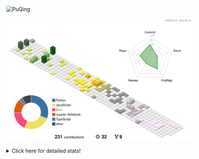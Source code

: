 ![PuQing](https://user-images.githubusercontent.com/27223114/171565019-9a56fae6-b08b-421f-99db-7e830da42371.png)

![](./profile-3d-contrib/profile-season-animate.svg)

<details>
<summary>Click here for detailed stats!</summary>

<!--START_SECTION:waka-->
![Lines of code](https://img.shields.io/badge/From%20Hello%20World%20I%27ve%20Written-715.8%20thousand%20lines%20of%20code-blue)

**🐱 My GitHub Data** 

> 📦 246.4 kB Used in GitHub's Storage 
 > 
> 🏆 78 Contributions in the Year 2023
 > 
> 🚫 Not Opted to Hire
 > 
> 📜 26 Public Repositories 
 > 
> 🔑 28 Private Repositories 
 > 
**I'm an Early 🐤** 

```text
🌞 Morning                285 commits         █████░░░░░░░░░░░░░░░░░░░░   18.76 % 
🌆 Daytime                766 commits         █████████████░░░░░░░░░░░░   50.43 % 
🌃 Evening                211 commits         ███░░░░░░░░░░░░░░░░░░░░░░   13.89 % 
🌙 Night                  257 commits         ████░░░░░░░░░░░░░░░░░░░░░   16.92 % 
```


📊 **This Week I Spent My Time On** 

```text
💬 Programming Languages: 
TeX                      11 hrs 14 mins      █████████████████░░░░░░░░   67.24 % 
C++                      2 hrs 46 mins       ████░░░░░░░░░░░░░░░░░░░░░   16.58 % 
Jupyter Notebook         1 hr 53 mins        ███░░░░░░░░░░░░░░░░░░░░░░   11.29 % 
Other                    18 mins             ░░░░░░░░░░░░░░░░░░░░░░░░░   01.86 % 
YAML                     12 mins             ░░░░░░░░░░░░░░░░░░░░░░░░░   01.26 % 

🔥 Editors: 
VS Code                  14 hrs 49 mins      ██████████████████████░░░   88.71 % 
DataSpell                1 hr 53 mins        ███░░░░░░░░░░░░░░░░░░░░░░   11.29 % 

💻 Operating System: 
WSL                      14 hrs 36 mins      ██████████████████████░░░   87.46 % 
Windows                  1 hr 53 mins        ███░░░░░░░░░░░░░░░░░░░░░░   11.29 % 
Mac                      12 mins             ░░░░░░░░░░░░░░░░░░░░░░░░░   01.26 % 
```


<!--END_SECTION:waka-->
</details>

